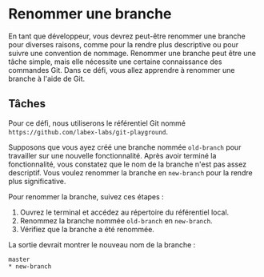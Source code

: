 # Renommer une branche

En tant que développeur, vous devrez peut-être renommer une branche pour diverses raisons, comme pour la rendre plus descriptive ou pour suivre une convention de nommage. Renommer une branche peut être une tâche simple, mais elle nécessite une certaine connaissance des commandes Git. Dans ce défi, vous allez apprendre à renommer une branche à l'aide de Git.

## Tâches

Pour ce défi, nous utiliserons le référentiel Git nommé `https://github.com/labex-labs/git-playground`.

Supposons que vous ayez créé une branche nommée `old-branch` pour travailler sur une nouvelle fonctionnalité. Après avoir terminé la fonctionnalité, vous constatez que le nom de la branche n'est pas assez descriptif. Vous voulez renommer la branche en `new-branch` pour la rendre plus significative.

Pour renommer la branche, suivez ces étapes :

1. Ouvrez le terminal et accédez au répertoire du référentiel local.
2. Renommez la branche nommée `old-branch` en `new-branch`.
3. Vérifiez que la branche a été renommée.

La sortie devrait montrer le nouveau nom de la branche :

```shell
master
* new-branch
```
